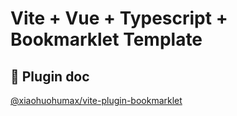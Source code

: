 # Vite + Vue + Typescript + Bookmarklet Template

## 📖 Plugin doc

[@xiaohuohumax/vite-plugin-bookmarklet](https://github.com/xiaohuohumax/vite-plugin-bookmarklet/tree/main/packages/vite-plugin-bookmarklet#readme)